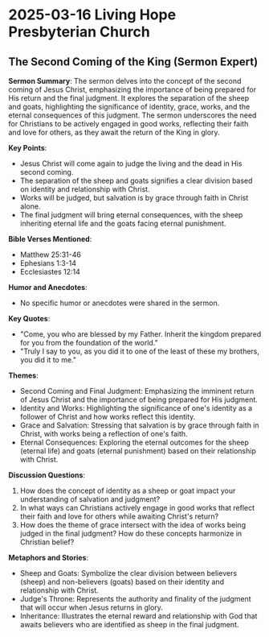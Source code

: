 # 2025-03-16 Living Hope Presbyterian Church

## The Second Coming of the King (Sermon Expert)

**Sermon Summary**:
The sermon delves into the concept of the second coming of Jesus Christ, emphasizing the importance of being prepared for His return and the final judgment. It explores the separation of the sheep and goats, highlighting the significance of identity, grace, works, and the eternal consequences of this judgment. The sermon underscores the need for Christians to be actively engaged in good works, reflecting their faith and love for others, as they await the return of the King in glory.

**Key Points**:

- Jesus Christ will come again to judge the living and the dead in His second coming.
- The separation of the sheep and goats signifies a clear division based on identity and relationship with Christ.
- Works will be judged, but salvation is by grace through faith in Christ alone.
- The final judgment will bring eternal consequences, with the sheep inheriting eternal life and the goats facing eternal punishment.

**Bible Verses Mentioned**:

- Matthew 25:31-46
- Ephesians 1:3-14
- Ecclesiastes 12:14

**Humor and Anecdotes**:

- No specific humor or anecdotes were shared in the sermon.

**Key Quotes**:

- "Come, you who are blessed by my Father. Inherit the kingdom prepared for you from the foundation of the world."
- "Truly I say to you, as you did it to one of the least of these my brothers, you did it to me."

**Themes**:

- Second Coming and Final Judgment: Emphasizing the imminent return of Jesus Christ and the importance of being prepared for His judgment.
- Identity and Works: Highlighting the significance of one's identity as a follower of Christ and how works reflect this identity.
- Grace and Salvation: Stressing that salvation is by grace through faith in Christ, with works being a reflection of one's faith.
- Eternal Consequences: Exploring the eternal outcomes for the sheep (eternal life) and goats (eternal punishment) based on their relationship with Christ.

**Discussion Questions**:

1. How does the concept of identity as a sheep or goat impact your understanding of salvation and judgment?
2. In what ways can Christians actively engage in good works that reflect their faith and love for others while awaiting Christ's return?
3. How does the theme of grace intersect with the idea of works being judged in the final judgment? How do these concepts harmonize in Christian belief?

**Metaphors and Stories**:

- Sheep and Goats: Symbolize the clear division between believers (sheep) and non-believers (goats) based on their identity and relationship with Christ.
- Judge's Throne: Represents the authority and finality of the judgment that will occur when Jesus returns in glory.
- Inheritance: Illustrates the eternal reward and relationship with God that awaits believers who are identified as sheep in the final judgment.
